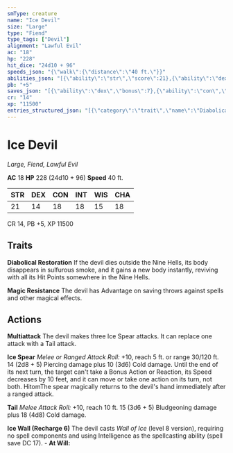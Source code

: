 ```yaml
---
smType: creature
name: "Ice Devil"
size: "Large"
type: "Fiend"
type_tags: ["Devil"]
alignment: "Lawful Evil"
ac: "18"
hp: "228"
hit_dice: "24d10 + 96"
speeds_json: "{\"walk\":{\"distance\":\"40 ft.\"}}"
abilities_json: "[{\"ability\":\"str\",\"score\":21},{\"ability\":\"dex\",\"score\":14},{\"ability\":\"con\",\"score\":18},{\"ability\":\"int\",\"score\":18},{\"ability\":\"wis\",\"score\":15},{\"ability\":\"cha\",\"score\":18}]"
pb: "+5"
saves_json: "[{\"ability\":\"dex\",\"bonus\":7},{\"ability\":\"con\",\"bonus\":9},{\"ability\":\"wis\",\"bonus\":7},{\"ability\":\"cha\",\"bonus\":9}]"
cr: "14"
xp: "11500"
entries_structured_json: "[{\"category\":\"trait\",\"name\":\"Diabolical Restoration\",\"text\":\"If the devil dies outside the Nine Hells, its body disappears in sulfurous smoke, and it gains a new body instantly, reviving with all its Hit Points somewhere in the Nine Hells.\"},{\"category\":\"trait\",\"name\":\"Magic Resistance\",\"text\":\"The devil has Advantage on saving throws against spells and other magical effects.\"},{\"category\":\"action\",\"name\":\"Multiattack\",\"text\":\"The devil makes three Ice Spear attacks. It can replace one attack with a Tail attack.\"},{\"category\":\"action\",\"name\":\"Ice Spear\",\"text\":\"*Melee or Ranged Attack Roll:* +10, reach 5 ft. or range 30/120 ft. 14 (2d8 + 5) Piercing damage plus 10 (3d6) Cold damage. Until the end of its next turn, the target can't take a Bonus Action or Reaction, its Speed decreases by 10 feet, and it can move or take one action on its turn, not both. HitomThe spear magically returns to the devil's hand immediately after a ranged attack.\"},{\"category\":\"action\",\"name\":\"Tail\",\"text\":\"*Melee Attack Roll:* +10, reach 10 ft. 15 (3d6 + 5) Bludgeoning damage plus 18 (4d8) Cold damage.\"},{\"category\":\"action\",\"name\":\"Ice Wall\",\"recharge\":\"Recharge 6\",\"text\":\"The devil casts *Wall of Ice* (level 8 version), requiring no spell components and using Intelligence as the spellcasting ability (spell save DC 17). - **At Will:**\"}]"
---
```


# Ice Devil
*Large, Fiend, Lawful Evil*

**AC** 18
**HP** 228 (24d10 + 96)
**Speed** 40 ft.

| STR | DEX | CON | INT | WIS | CHA |
| --- | --- | --- | --- | --- | --- |
| 21 | 14 | 18 | 18 | 15 | 18 |

CR 14, PB +5, XP 11500

## Traits

**Diabolical Restoration**
If the devil dies outside the Nine Hells, its body disappears in sulfurous smoke, and it gains a new body instantly, reviving with all its Hit Points somewhere in the Nine Hells.

**Magic Resistance**
The devil has Advantage on saving throws against spells and other magical effects.

## Actions

**Multiattack**
The devil makes three Ice Spear attacks. It can replace one attack with a Tail attack.

**Ice Spear**
*Melee or Ranged Attack Roll:* +10, reach 5 ft. or range 30/120 ft. 14 (2d8 + 5) Piercing damage plus 10 (3d6) Cold damage. Until the end of its next turn, the target can't take a Bonus Action or Reaction, its Speed decreases by 10 feet, and it can move or take one action on its turn, not both. HitomThe spear magically returns to the devil's hand immediately after a ranged attack.

**Tail**
*Melee Attack Roll:* +10, reach 10 ft. 15 (3d6 + 5) Bludgeoning damage plus 18 (4d8) Cold damage.

**Ice Wall (Recharge 6)**
The devil casts *Wall of Ice* (level 8 version), requiring no spell components and using Intelligence as the spellcasting ability (spell save DC 17). - **At Will:**
